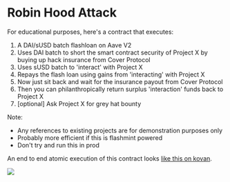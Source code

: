 # Robin Hood Attack

For educational purposes, here's a contract that executes:

1. A DAI/sUSD batch flashloan on Aave V2
2. Uses DAI batch to short the smart contract security of Project X by buying up hack insurance from Cover Protocol
3. Uses sUSD batch to 'interact' with Project X
4. Repays the flash loan using gains from 'interacting' with Project X
5. Now just sit back and wait for the insurance payout from Cover Protocol
6. Then you can philanthropically return surplus 'interaction' funds back to Project X
7. [optional] Ask Project X for grey hat bounty

Note:
- Any references to existing projects are for demonstration purposes only
- Probably more efficient if this is flashmint powered
- Don't try and run this in prod

An end to end atomic execution of this contract looks [like this on kovan](https://kovan.etherscan.io/tx/0xf82fbf1a79c12175aecf904422df35c430d5c12e71b4a44c0536c6d614a8ec4f).

![](https://github.com/fifikobayashi/Robin-Hood-Attack/blob/main/execution.PNG)
